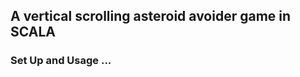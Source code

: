 ## A vertical scrolling asteroid avoider game in SCALA

### Set Up and Usage ...

[//]: # (This is a normal sbt project. You can compile code with `sbt compile`, run it with `sbt run`, and `sbt console` will start a Scala 3 REPL.)
